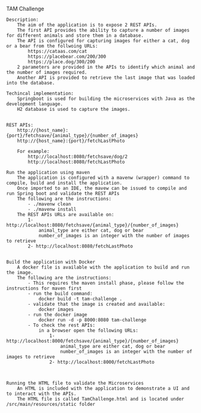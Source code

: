 
TAM Challenge

    Description:
        The aim of the application is to expose 2 REST APIs. 
        The first API provides the ability to capture a number of images for different animals and store them in a database. 
        The API is configured for capturing images for either a cat, dog or a bear from the follwoing URLs:
            https://cataas.com/cat
            https://placebear.com/200/300
            https://place.dog/300/200
        2 parameters are provided in the APIs to identify which animal and the number of images required.
        Another API is provided to retrieve the last image that was loaded into the database.

    Techincal implementation:
        Springboot is used for building the microservices with Java as the development language. 
        H2 database is used to capture the images.
        

    REST APIs:
        http://{host_name}:{port}/fetchsave/{animal_type}/{number_of_images}
        http://{host_name}:{port}/fetchLastPhoto

        For example:
            http://localhost:8080/fetchsave/dog/2
            http://localhost:8080/fetchLastPhoto

    Run the application using maven
        The application is configured with a mavenw (wrapper) command to compile, build and install the application.
        Once imported to an IDE, the mavew can be issued to compile and run Spring boot and validate the REST APIs
        The following are the instructions:
            - ./mavenw clean
            - ./mavenw install
        The REST APIs URLs are available on:
            1- http://localhost:8080/fetchsave/{animal_type}/{number_of_images}
                animal_type are either cat, dog or bear
                number_of_images is an integer with the number of images to retrieve
            2- http://localhost:8080/fetchLastPhoto


    Build the application with Docker
        A docker file is available with the application to build and run the image.
        The following are the instructions:
            - This requires the maven install phase, please follow the instructions for maven first
            - run the build command:
                docker build -t tam-challenge .
            - validate that the image is created and available:
                docker images
            - run the docker image
                docker run -d -p 8000:8080 tam-challenge
            - To check the rest APIs:
                in a browser open the following URLs:
                    1- http://localhost:8000/fetchsave/{animal_type}/{number_of_images}
                        animal_type are either cat, dog or bear
                        number_of_images is an integer with the number of images to retrieve
                    2- http://localhost:8000/fetchLastPhoto


    
    Running the HTML file to validate the Microservices
        An HTML is included with the application to demonstrate a UI and to interact with the APIs.
        The HTML file is called TamChallenge.html and is located under /src/main/resources/static folder